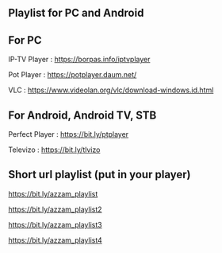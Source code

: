 
Playlist for PC and Android
---------------------------



For PC
-----------------------------------------
IP-TV Player :  https://borpas.info/iptvplayer

Pot Player : https://potplayer.daum.net/

VLC : https://www.videolan.org/vlc/download-windows.id.html



For Android, Android TV, STB
-----------------------------------------
Perfect Player : https://bit.ly/ptplayer

Televizo : https://bit.ly/tlvizo



Short url playlist (put in your player)
-----------------------------------------
https://bit.ly/azzam_playlist

https://bit.ly/azzam_playlist2

https://bit.ly/azzam_playlist3

https://bit.ly/azzam_playlist4
